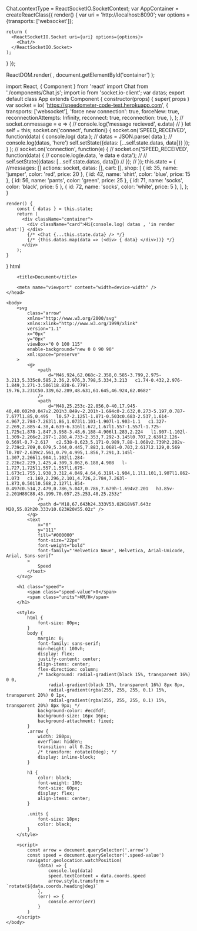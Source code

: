 

Chat.contextType = ReactSocketIO.SocketContext;
var AppContainer = createReactClass({
render() {
var uri = 'http://localhost:8090';
var options = {transports: ['websocket']};

    return (
      <ReactSocketIO.Socket uri={uri} options={options}>
        <Chat/>
      </ReactSocketIO.Socket>
    );

}
});

ReactDOM.render(
<AppContainer/>,
document.getElementById('container')
);


import React, { Component } from 'react'
import Chat from './components/Chat.js';
import io from 'socket.io-client';
var datas;
export default class App extends Component {
    constructor(props) {
        super( props )
           var socket = io(
             'https://speedometer-code-test.herokuapp.com',
             {
               transports: ['websocket'],
               'force new connection': true,
               forceNew: true,
               reconnectionAttempts: Infinity,
               reconnect: true,
               reconnection: true,
             },
           );
        //    socket.onmessage = e => {
        //        console.log('message recieved', e.data)
        //    }
           let self = this;
           socket.on('connect', function() {
             socket.on('SPEED_RECEIVED', function(data) {
                 console.log( data );
                //  datas = JSON.parse( data );
                //  console.log(datas, 'here')
                  self.setState({datas: [...self.state.datas, data]})
             });
           } );
                //    socket.on('connection', function(e) {
                //      socket.on('SPEED_RECEIVED', function(data) {
                //        console.log(e.data, 'e data e data');
                //        //  self.setState({datas: [...self.state.datas, data]})
                //      });
                //    });
        this.state = {
          //messages: []
          actions: socket,
          datas: [],
          cart: [],
          shop: [
            { id: 35, name: 'jumper', color: 'red', price: 20 },
            { id: 42, name: 'shirt', color: 'blue', price: 15 },
            { id: 56, name: 'pants', color: 'green', price: 25 },
            { id: 71, name: 'socks', color: 'black', price: 5 },
            { id: 72, name: 'socks', color: 'white', price: 5 },
          ],
        };
    }


    render() {
        const { datas } = this.state;
        return (
          <div className="container">
            <div className="card">Hi{console.log( datas , 'in render what')} </div>
            {/* <Chat {...this.state.data} /> */}
            {/* {this.datas.map(data => (<div> { data} </div>))} */}
          </div>
        );
    }
}
html
<!DOCTYPE html>

<html lang="en">
    <head>
        <meta charset="UTF-8" />

        <title>Document</title>

        <meta name="viewport" content="width=device-width" />
    </head>

    <body>
        <svg
            class="arrow"
            xmlns="http://www.w3.org/2000/svg"
            xmlns:xlink="http://www.w3.org/1999/xlink"
            version="1.1"
            x="0px"
            y="0px"
            viewBox="0 0 100 115"
            enable-background="new 0 0 90 90"
            xml:space="preserve"
        >
            <g>
                <path
                    d="M46.924,62.068c-2.358,0.585-3.799,2.975-3.213,5.335c0.585,2.36,2.976,3.798,5.334,3.213   c1.74-0.432,2.976-1.849,3.271-3.506l18.828-6.779l-19.76,3.231C50.339,62.289,48.631,61.645,46.924,62.068z"
                />
                <path
                    d="M48,25.253c-22.056,0-40,17.945-40,40.002h0.047v2.201h3.849v-2.201h-1.694c0-2.632,0.273-5.197,0.787-7.677l1.85,0.495   l0.57-2.125l-1.871-0.503c0.683-2.537,1.614-4.967,2.784-7.263l1.86,1.073l1.101-1.907l-1.903-1.1   c1.327-2.269,2.885-4.38,4.639-6.316l1.672,1.67l1.557-1.557l-1.725-1.725c1.878-1.847,3.958-3.48,6.188-4.906l1.283,2.224   l1.907-1.102l-1.309-2.266c2.297-1.288,4.733-2.353,7.292-3.145l0.707,2.639l2.126-0.569l-0.7-2.617   c2.538-0.623,5.171-0.989,7.88-1.068v2.739h2.202v-2.739c2.709,0.079,5.344,0.445,7.883,1.068l-0.703,2.617l2.129,0.569   l0.707-2.639c2.561,0.79,4.995,1.856,7.291,3.145l-1.307,2.266l1.904,1.102l1.284-2.226c2.229,1.425,4.309,3.062,6.188,4.908   l-1.727,1.725l1.557,1.557l1.675-1.673c1.755,1.938,3.312,4.049,4.64,6.319l-1.904,1.1l1.101,1.907l1.862-1.073   c1.169,2.296,2.101,4.726,2.784,7.263l-1.873,0.501l0.568,2.127l1.854-0.497c0.514,2.479,0.786,5.047,0.786,7.679h-1.694v2.201   h3.85v-2.201H88C88,43.199,70.057,25.253,48,25.253z"
                />
                <path d="M18,67.643h24.333V53.02H18V67.643z M20,55.02h20.333v10.623H20V55.02z" />
            </g>
            <text
                x="0"
                y="111"
                fill="#000000"
                font-size="22px"
                font-weight="bold"
                font-family="'Helvetica Neue', Helvetica, Arial-Unicode, Arial, Sans-serif"
            >
                Speed
            </text>
        </svg>

        <h1 class="speed">
            <span class="speed-value">0</span>
            <span class="units">KM/H</span>
        </h1>

        <style>
            html {
                font-size: 80px;
            }
            body {
                margin: 0;
                font-family: sans-serif;
                min-height: 100vh;
                display: flex;
                justify-content: center;
                align-items: center;
                flex-direction: column;
                /* background: radial-gradient(black 15%, transparent 16%) 0 0,
                    radial-gradient(black 15%, transparent 16%) 8px 8px,
                    radial-gradient(rgba(255, 255, 255, 0.1) 15%, transparent 20%) 0 1px,
                    radial-gradient(rgba(255, 255, 255, 0.1) 15%, transparent 20%) 8px 9px; */
                background-color: #ecdfdf;
                background-size: 16px 16px;
                background-attachment: fixed;
            }
            .arrow {
                width: 280px;
                overflow: hidden;
                transition: all 0.2s;
                /* transform: rotate(0deg); */
                display: inline-block;
            }

            h1 {
                color: black;
                font-weight: 100;
                font-size: 60px;
                display: flex;
                align-items: center;
            }

            .units {
                font-size: 18px;
                color: black;
            }
        </style>

        <script>
            const arrow = document.querySelector('.arrow')
            const speed = document.querySelector('.speed-value')
            navigator.geolocation.watchPosition(
                (data) => {
                    console.log(data)
                    speed.textContent = data.coords.speed
                    arrow.style.transform = `rotate(${data.coords.heading}deg)`
                },
                (err) => {
                    console.error(err)
                }
            )
        </script>
    </body>
</html>
